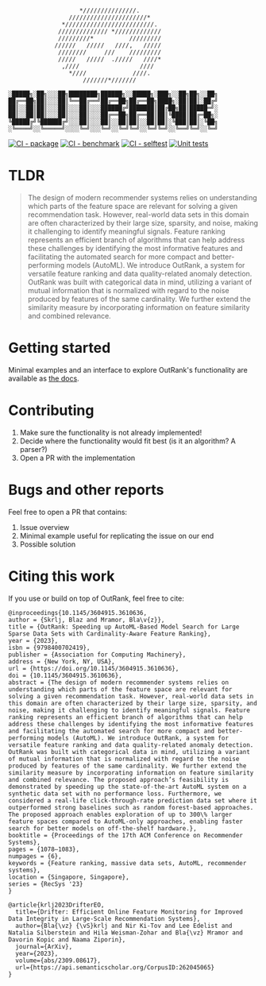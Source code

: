                         *///////////////.
                     //////////////////////*
                   */////////////////////////.
                  ////////////// */////////////
                  /////////*          /////////
                 //////   /////   ////,   /////
                  ////////     ///    /////////
                  /////   /////  ./////   ////*
                   ,////                 ////
                     *////             ////.
                         ///////*///////

    ░█████╗░██╗░░░██╗████████╗██████╗░░█████╗░███╗░░██╗██╗░░██╗
    ██╔══██╗██║░░░██║╚══██╔══╝██╔══██╗██╔══██╗████╗░██║██║░██╔╝
    ██║░░██║██║░░░██║░░░██║░░░██████╔╝███████║██╔██╗██║█████═╝░
    ██║░░██║██║░░░██║░░░██║░░░██╔══██╗██╔══██║██║╚████║██╔═██╗░
    ╚█████╔╝╚██████╔╝░░░██║░░░██║░░██║██║░░██║██║░╚███║██║░╚██╗
    ░╚════╝░░╚═════╝░░░░╚═╝░░░╚═╝░░╚═╝╚═╝░░╚═╝╚═╝░░╚══╝╚═╝░░╚═╝

[![CI - package](https://github.com/outbrain/outrank/actions/workflows/python-package.yml/badge.svg)](https://github.com/outbrain/outrank/actions/workflows/python-package.yml) [![CI - benchmark](https://github.com/outbrain/outrank/actions/workflows/benchmarks.yml/badge.svg)](https://github.com/outbrain/outrank/actions/workflows/benchmarks.yml) [![CI - selftest](https://github.com/outbrain/outrank/actions/workflows/selftest.yml/badge.svg)](https://github.com/outbrain/outrank/actions/workflows/selftest.yml) [![Unit tests](https://github.com/outbrain/outrank/actions/workflows/python-unit.yml/badge.svg)](https://github.com/outbrain/outrank/actions/workflows/python-unit.yml)

# TLDR
> The design of modern recommender systems relies on understanding which parts of the feature space are relevant for solving a given recommendation task. However, real-world data sets in this domain are often characterized by their large size, sparsity, and noise, making it challenging to identify meaningful signals. Feature ranking represents an efficient branch of algorithms that can help address these challenges by identifying the most informative features and facilitating the automated search for more compact and better-performing models (AutoML). We introduce OutRank, a system for versatile feature ranking and data quality-related anomaly detection. OutRank was built with categorical data in mind, utilizing a variant of mutual information that is normalized with regard to the noise produced by features of the same cardinality. We further extend the similarity measure by incorporating information on feature similarity and combined relevance.

# Getting started
Minimal examples and an interface to explore OutRank's functionality are available as [the docs](https://outbrain-inc.github.io/outrank/outrank.html).

# Contributing
1. Make sure the functionality is not already implemented!
2. Decide where the functionality would fit best (is it an algorithm? A parser?)
3. Open a PR with the implementation

# Bugs and other reports
Feel free to open a PR that contains:
1. Issue overview
2. Minimal example useful for replicating the issue on our end
3. Possible solution

# Citing this work
If you use or build on top of OutRank, feel free to cite:

```
@inproceedings{10.1145/3604915.3610636,
author = {Skrlj, Blaz and Mramor, Bla\v{z}},
title = {OutRank: Speeding up AutoML-Based Model Search for Large Sparse Data Sets with Cardinality-Aware Feature Ranking},
year = {2023},
isbn = {9798400702419},
publisher = {Association for Computing Machinery},
address = {New York, NY, USA},
url = {https://doi.org/10.1145/3604915.3610636},
doi = {10.1145/3604915.3610636},
abstract = {The design of modern recommender systems relies on understanding which parts of the feature space are relevant for solving a given recommendation task. However, real-world data sets in this domain are often characterized by their large size, sparsity, and noise, making it challenging to identify meaningful signals. Feature ranking represents an efficient branch of algorithms that can help address these challenges by identifying the most informative features and facilitating the automated search for more compact and better-performing models (AutoML). We introduce OutRank, a system for versatile feature ranking and data quality-related anomaly detection. OutRank was built with categorical data in mind, utilizing a variant of mutual information that is normalized with regard to the noise produced by features of the same cardinality. We further extend the similarity measure by incorporating information on feature similarity and combined relevance. The proposed approach’s feasibility is demonstrated by speeding up the state-of-the-art AutoML system on a synthetic data set with no performance loss. Furthermore, we considered a real-life click-through-rate prediction data set where it outperformed strong baselines such as random forest-based approaches. The proposed approach enables exploration of up to 300\% larger feature spaces compared to AutoML-only approaches, enabling faster search for better models on off-the-shelf hardware.},
booktitle = {Proceedings of the 17th ACM Conference on Recommender Systems},
pages = {1078–1083},
numpages = {6},
keywords = {Feature ranking, massive data sets, AutoML, recommender systems},
location = {Singapore, Singapore},
series = {RecSys '23}
}

@article{krlj2023DrifterEO,
  title={Drifter: Efficient Online Feature Monitoring for Improved Data Integrity in Large-Scale Recommendation Systems},
  author={Bla{\vz} {\vS}krlj and Nir Ki-Tov and Lee Edelist and Natalia Silberstein and Hila Weisman-Zohar and Bla{\vz} Mramor and Davorin Kopic and Naama Ziporin},
  journal={ArXiv},
  year={2023},
  volume={abs/2309.08617},
  url={https://api.semanticscholar.org/CorpusID:262045065}
}
```
